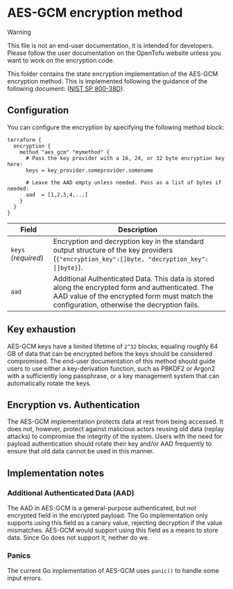 # AES-GCM encryption method

> [!WARNING]
> This file is not an end-user documentation, it is intended for developers. Please follow the user documentation on the OpenTofu website unless you want to work on the encryption code.

This folder contains the state encryption implementation of the AES-GCM encryption method. This is implemented following the guidance of the following document: ([NIST SP 800-38D](https://csrc.nist.gov/pubs/sp/800/38/d/final)).

## Configuration

You can configure the encryption by specifying the following method block:

```hcl2
terraform {
  encryption {
    method "aes_gcm" "mymethod" {
      # Pass the key provider with a 16, 24, or 32 byte encryption key here:
      keys = key_provider.someprovider.somename
      
      # Leave the AAD empty unless needed. Pass as a list of bytes if needed:  
      aad  = [1,2,3,4,...]
    }
  }
}
```

| Field               | Description                                                                                                                                                                                      |
|---------------------|--------------------------------------------------------------------------------------------------------------------------------------------------------------------------------------------------|
| `keys` (*required*) | Encryption and decryption key in the standard output structure of the key providers (`{"encryption_key":[]byte, "decryption_key":[]byte}`).                                                      |
| `aad`               | Additional Authenticated Data. This data is stored along the encrypted form and authenticated. The AAD value of the encrypted form must match the configuration, otherwise the decryption fails. |

## Key exhaustion

AES-GCM keys have a limited lifetime of `2^32` blocks, equaling roughly 64 GB of data that can be encrypted before the keys should be considered compromised. The end-user documentation of this method should guide users to use either a key-derivation function, such as PBKDF2 or Argon2 with a sufficiently long passphrase, or a key management system that can automatically rotate the keys.

## Encryption vs. Authentication

The AES-GCM implementation protects data at rest from being accessed. It does not, however, protect against malicious actors reusing old data (replay attacks) to compromise the integrity of the system. Users with the need for payload authentication should rotate their key and/or AAD frequently to ensure that old data cannot be used in this manner.

## Implementation notes

### Additional Authenticated Data (AAD)

The AAD in AES-GCM is a general-purpose authenticated, but not encrypted field in the encrypted payload. The Go implementation only supports using this field as a canary value, rejecting decryption if the value mismatches. AES-GCM would support using this field as a means to store data. Since Go does not support it, neither do we.

### Panics

The current Go implementation of AES-GCM uses `panic()` to handle some input errors.